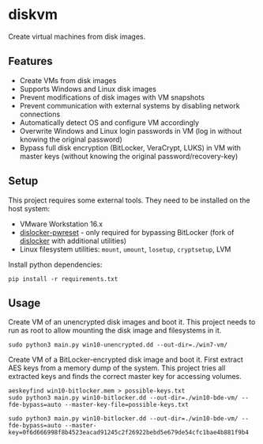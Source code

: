 # diskvm
Create virtual machines from disk images.


## Features
* Create VMs from disk images
* Supports Windows and Linux disk images
* Prevent modifications of disk images with VM snapshots
* Prevent communication with external systems by disabling network connections
* Automatically detect OS and configure VM accordingly
* Overwrite Windows and Linux login passwords in VM (log in without knowing the original password)
* Bypass full disk encryption (BitLocker, VeraCrypt, LUKS) in VM with master keys (without knowing the original password/recovery-key)


## Setup
This project requires some external tools. They need to be installed on the host system:
* VMware Workstation 16.x
* [dislocker-pwreset](https://github.com/MWedl/dislocker) - only required for bypassing BitLocker (fork of [dislocker](https://github.com/Aorimn/dislocker) with additional utilities)
* Linux filesystem utilities: `mount`, `umount`, `losetup`, `cryptsetup`, LVM

Install python dependencies:
```shell
pip install -r requirements.txt
```

## Usage
Create VM of an unencrypted disk images and boot it.
This project needs to run as root to allow mounting the disk image and filesystems in it.
```shell
sudo python3 main.py win10-unencrypted.dd --out-dir=./win7-vm/
```


Create VM of a BitLocker-encrypted disk image and boot it.
First extract AES keys from a memory dump of the system.
This project tries all extracted keys and finds the correct master key for accessing volumes.
```shell
aeskeyfind win10-bitlocker.mem > possible-keys.txt
sudo python3 main.py win10-bitlocker.dd --out-dir=./win10-bde-vm/ --fde-bypass=auto --master-key-file=possible-keys.txt

sudo python3 main.py win10-bitlocker.dd --out-dir=./win10-bde-vm/ --fde-bypass=auto --master-key=0f6d666998f8b4523eacad91245c2f26922bebd5e679de54cfc1bae4b881f9b4
```
